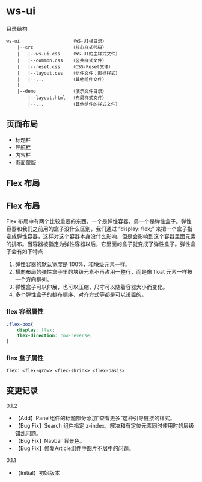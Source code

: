 # ws-ui

目录结构

```
ws-ui                   （WS-UI根目录）
    |--src              （核心样式代码）
    |   |--ws-ui.css    （WS-UI的主样式文件）
    |   |--common.css   （公共样式文件）
    |   |--reset.css    （CSS-Reset文件）
    |   |--layout.css   （组件文件：图标样式）
    |   |--...          （其他组件文件）
    |
    |--demo             （演示文件目录）
        |--layout.html  （布局样式文件）
        |--...          （其他组件的样式文件）
```

## 页面布局

- 标题栏
- 导航栏
- 内容栏
- 页面蒙版

## Flex 布局


## Flex 布局

Flex 布局中有两个比较重要的东西，一个是弹性容器，另一个是弹性盒子。弹性容器和我们之前用的盒子没什么区别，我们通过 “display: flex;” 来把一个盒子指定成弹性容器，这样对这个容器本身没什么影响，但是会影响到这个容器里面元素的排布。当容器被指定为弹性容器以后，它里面的盒子就变成了弹性盒子。弹性盒子会有如下特点：

1. 弹性容器的默认宽度是 100%，和块级元素一样。
2. 横向布局的弹性盒子里的块级元素不再占用一整行，而是像 float 元素一样按一个方向排列。
3. 弹性盒子可以伸展，也可以压缩，尺寸可以随着容器大小而变化。
4. 多个弹性盒子的排布顺序、对齐方式等都是可以设置的。

### flex 容器属性

```css
.flex-box{
    display: flex;
    flex-direction: row-reverse;
}
```

### flex 盒子属性

`flex: <flex-grow> <flex-shrink> <flex-basis>`

## 变更记录

0.1.2
- 【Add】Panel组件的标题部分添加“查看更多”这种引导链接的样式。
- 【Bug Fix】Search 组件指定 z-index，解决和有定位元素同时使用时的层级错乱问题。
- 【Bug Fix】Navbar 背景色。
- 【Bug Fix】修复Article组件中图片不居中的问题。

0.1.1
- 【Initial】初始版本